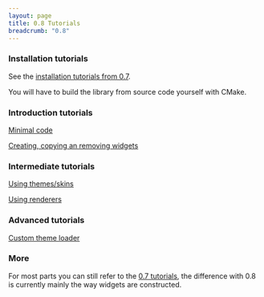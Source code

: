```yaml
---
layout: page
title: 0.8 Tutorials
breadcrumb: "0.8"
---
```

### Installation tutorials
See the [installation tutorials from 0.7](/tutorials/v0.7/#installation_tutorials).

You will have to build the library from source code yourself with CMake.


### Introduction tutorials
[Minimal code](minimal-code)

[Creating, copying an removing widgets](creating-widgets)


### Intermediate tutorials
[Using themes/skins](using-themes)

[Using renderers](renderers)


### Advanced tutorials
[Custom theme loader](custom-theme-loader)


### More
For most parts you can still refer to the [0.7 tutorials](/tutorials/v0.7/), the difference with 0.8 is currently mainly the way widgets are constructed.
